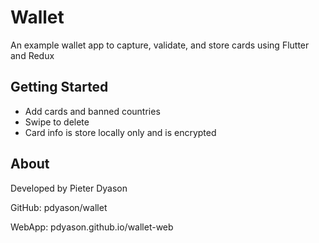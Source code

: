 # Wallet

An example wallet app to capture, validate, and store cards using Flutter and Redux

## Getting Started

- Add cards and banned countries
- Swipe to delete
- Card info is store locally only and is encrypted

## About

Developed by Pieter Dyason

GitHub: pdyason/wallet

WebApp: pdyason.github.io/wallet-web
